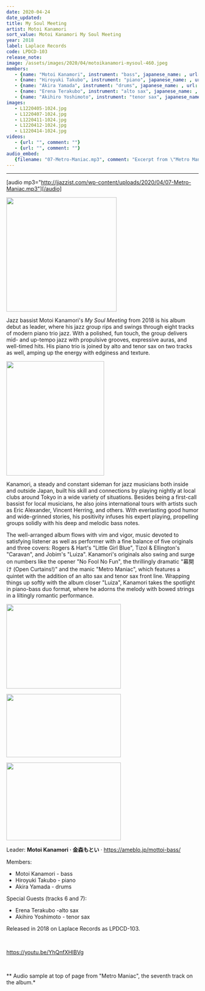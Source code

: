 ```yaml
---
date: 2020-04-24
date_updated: 
title: My Soul Meeting
artist: Motoi Kanamori
sort_value: Motoi Kanamori My Soul Meeting
year: 2018
label: Laplace Records
code: LPDCD-103
release_note: 
image: /assets/images/2020/04/motoikanamori-mysoul-460.jpeg
members:
   - {name: "Motoi Kanamori", instrument: "bass", japanese_name: , url: ""}
   - {name: "Hiroyuki Takubo", instrument: "piano", japanese_name: , url: ""}
   - {name: "Akira Yamada", instrument: "drums", japanese_name: , url: ""}
   - {name: "Erena Terakubo", instrument: "alto sax", japanese_name: , url: ""}
   - {name: "Akihiro Yoshimoto", instrument: "tenor sax", japanese_name: , url: ""}
images: 
   - L1220405-1024.jpg
   - L1220407-1024.jpg
   - L1220411-1024.jpg
   - L1220412-1024.jpg
   - L1220414-1024.jpg
videos: 
   - {url: "", comment: ""}
   - {url: "", comment: ""}
audio_embed:
   {filename: "07-Metro-Maniac.mp3", comment: "Excerpt from \"Metro Maniac\", the seventh track on the album:"}
---
```

---
[audio mp3="http://jjazzist.com/wp-content/uploads/2020/04/07-Metro-Maniac.mp3"][/audio]

<a href="http://jjazzist.com/wp-content/uploads/2020/04/L1220405.jpg"><img class="size-medium wp-image-5848 alignright" src="http://jjazzist.com/wp-content/uploads/2020/04/L1220405-289x300.jpg" alt="" width="289" height="300" /></a>

Jazz bassist Motoi Kanamori's *My Soul Meeting* from 2018 is his album debut as leader, where his jazz group rips and swings through eight tracks of modern piano trio jazz. With a polished, fun touch, the group delivers mid- and up-tempo jazz with propulsive grooves, expressive auras, and well-timed hits. His piano trio is joined by alto and tenor sax on two tracks as well, amping up the energy with edginess and texture.

<a href="http://jjazzist.com/wp-content/uploads/2020/04/L1220407.jpg"><img class="size-medium wp-image-5851 alignright" src="http://jjazzist.com/wp-content/uploads/2020/04/L1220407-256x300.jpg" alt="" width="256" height="300" /></a>

Kanamori, a steady and constant sideman for jazz musicians both inside and outside Japan, built his skill and connections by playing nightly at local clubs around Tokyo in a wide variety of situations. Besides being a first-call bassist for local musicians, he also joins international tours with artists such as Eric Alexander, Vincent Herring, and others. With everlasting good humor and wide-grinned stories, his positivity infuses his expert playing, propelling groups solidly with his deep and melodic bass notes.

The well-arranged album flows with vim and vigor, music devoted to satisfying listener as well as performer with a fine balance of five originals and three covers: Rogers &amp; Hart's "Little Girl Blue", Tizol &amp; Ellington's "Caravan", and Jobim's "Luiza". Kanamori's originals also swing and surge on numbers like the opener "No Fool No Fun", the thrillingly dramatic "幕開け (Open Curtains!)" and the manic "Metro Maniac", which features a quintet with the addition of an alto sax and tenor sax front line. Wrapping things up softly with the album closer "Luiza", Kanamori takes the spotlight in piano-bass duo format, where he adorns the melody with bowed strings in a liltingly romantic performance.

<a href="http://jjazzist.com/wp-content/uploads/2020/04/L1220411.jpg"><img class="alignnone size-medium wp-image-5852" src="http://jjazzist.com/wp-content/uploads/2020/04/L1220411-300x222.jpg" alt="" width="300" height="222" /></a>

<a href="http://jjazzist.com/wp-content/uploads/2020/04/L1220412.jpg"><img class="alignnone size-medium wp-image-5853" src="http://jjazzist.com/wp-content/uploads/2020/04/L1220412-300x166.jpg" alt="" width="300" height="166" /></a>

<a href="http://jjazzist.com/wp-content/uploads/2020/04/L1220414.jpg"><img class="alignnone size-medium wp-image-5854" src="http://jjazzist.com/wp-content/uploads/2020/04/L1220414-300x204.jpg" alt="" width="300" height="204" /></a>

Leader: <strong>Motoi Kanamori · 金森もとい</strong> · <a href="https://ameblo.jp/mottoi-bass/">https://ameblo.jp/mottoi-bass/</a>

Members:
<ul>
 	<li>Motoi Kanamori - bass</li>
 	<li>Hiroyuki Takubo - piano</li>
 	<li>Akira Yamada - drums</li>
</ul>
Special Guests (tracks 6 and 7):
<ul>
 	<li>Erena Terakubo -alto sax</li>
 	<li>Akihiro Yoshimoto - tenor sax</li>
</ul>
Released in 2018 on Laplace Records as LPDCD-103.

&nbsp;

https://youtu.be/YhQnfXHlBVg

&nbsp;

** Audio sample at top of page from "Metro Maniac", the seventh track on the album.*

